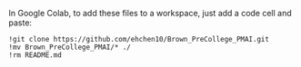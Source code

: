 In Google Colab, to add these files to a workspace, just add a code cell and paste:
```
!git clone https://github.com/ehchen10/Brown_PreCollege_PMAI.git
!mv Brown_PreCollege_PMAI/* ./
!rm README.md
```
